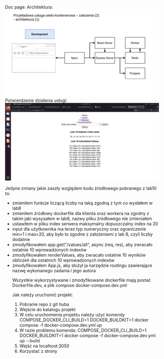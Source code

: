 Doc page:
Architektura:
<img src="/projekt/image/doc.jpg">
Potwierdzenie działania usługi:
<img src="/projekt/image/work.jpg">


Jedyne zmiany jakie zaszły względem kodu źródłowego pobranego z lab10 to:
      <ul>
        <li> zmieniłem funkcje liczącą liczby na taką zgodną z tym co wysłałem w lab8 </li>
        <li> zmieniłem źródłowy dockerfile dla klienta oraz workera na zgodny z takim jaki wysysałem w lab8, nazwy pliku źródłowego nie zmieniałem</li>
        <li> ustawiłem w pliku index serwera maksymalny dopuszczalny index na 20</li>
        <li> input dla użytkownika ma teraz typ numeryczny oraz ograniczenie min=1 i max=20, aby było to zgodne z założeniami z lab 8, czyli liczby dodatnie </li>
        <li> zmodyfikowałem app.get("/values/all", async (req, res), aby zwracało ostatnie 10 wprowadzonych indexów</li>
        <li> zmodyfikowałem renderValues, aby zwracało ostatnie 10 wyników obliczeń dla ostatnich 10 wprowadzonych indexów</li>
        <li> zmodyfikowałem App.js, aby służył ja narzędzie routingu zawierające nazwę wykonanego zadania i jego autora</li>

Wszystkie wykorzystywane i zmodyfikowane dockerfile mają postać Dockerfile.dev, a plik compose docker-compose.dev.yml

Jak należy uruchomić projekt:
1. Pobranie repo z git huba
2. Wejście do katalogu projekt
3. W celu uruchomienia projektu należy użyć komendy COMPOSE_DOCKER_CLI_BUILD=1 DOCKER_BUILDKIT=1 docker compose -f docker-compose.dev.yml up 
4. W razie problemu komenda: COMPOSE_DOCKER_CLI_BUILD=1 DOCKER_BUILDKIT=1 docker compose -f docker-compose.dev.yml up  --build
5. Wejść na localhost:3050
6. Korzystać z strony